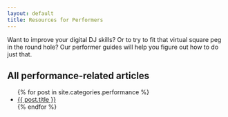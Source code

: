 ```yaml
---
layout: default
title: Resources for Performers
---
```


Want to improve your digital DJ skills? Or to try to fit that virtual square
peg in the round hole? Our performer guides will help you figure out how to do
just that.

All performance-related articles
--------------------------------

<ul class="posts">
  {% for post in site.categories.performance %}
    <li><a href="{{ post.url }}">{{ post.title }}</a></li>
  {% endfor %}
</ul>

